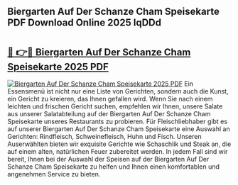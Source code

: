 ## Biergarten Auf Der Schanze Cham Speisekarte PDF Download Online 2025 lqDDd

# <h2><a href="http://gcdu18.nevu.top/?p=Biergarten+Auf+Der+Schanze+Cham+Speisekarte">🔗 👉🔴 Biergarten Auf Der Schanze Cham Speisekarte 2025 PDF</a></h2>

[![Biergarten Auf Der Schanze Cham Speisekarte 2025 PDF](https://i.imgur.com/dBaPXMq.png)](http://gcdu18.nevu.top/?p=Biergarten+Auf+Der+Schanze+Cham+Speisekarte)
Ein Essensmenü ist nicht nur eine Liste von Gerichten, sondern auch die Kunst, ein Gericht zu kreieren, das Ihnen gefallen wird. Wenn Sie nach einem leichten und frischen Gericht suchen, empfehlen wir Ihnen, unsere Salate aus unserer Salatabteilung auf der Biergarten Auf Der Schanze Cham Speisekarte unseres Restaurants zu probieren. Für Fleischliebhaber gibt es auf unserer Biergarten Auf Der Schanze Cham Speisekarte eine Auswahl an Gerichten: Rindfleisch, Schweinefleisch, Huhn und Fisch. Unseren Auserwählten bieten wir exquisite Gerichte wie Schaschlik und Steak an, die auf einem alten, natürlichen Feuer zubereitet werden. In jedem Fall sind wir bereit, Ihnen bei der Auswahl der Speisen auf der Biergarten Auf Der Schanze Cham Speisekarte zu helfen und Ihnen einen komfortablen und angenehmen Service zu bieten.

